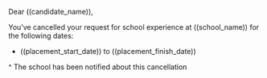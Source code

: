 Dear ((candidate_name)),

You’ve cancelled your request for school experience at ((school_name)) for the following dates:

* ((placement_start_date)) to ((placement_finish_date))

^ The school has been notified about this cancellation